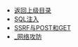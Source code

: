 - [返回上级目录](../_sidebar.md)
- [SQL注入](SQL注入.md)
- [SSRF与POST和GET](SSRF与POST和GET.md)
- [_网络攻防](_网络攻防.md)